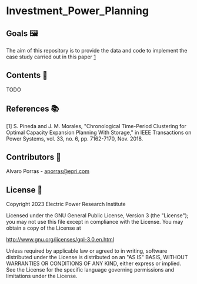 # Investment_Power_Planning

## Goals 🖼️
The aim of this repository is to provide the data and code to implement the case study carried out in this paper [1](https://ieeexplore.ieee.org/document/8369128)

## Contents 🌌
TODO

## References 📚
[1] S. Pineda and J. M. Morales, "Chronological Time-Period Clustering for Optimal Capacity Expansion Planning With Storage," in IEEE Transactions on Power Systems, vol. 33, no. 6, pp. 7162-7170, Nov. 2018.

## Contributors 👑
Alvaro Porras - aporras@epri.com


## License 📝
Copyright 2023 Electric Power Research Institute

Licensed under the GNU General Public License, Version 3 (the "License");
you may not use this file except in compliance with the License.
You may obtain a copy of the License at

   http://www.gnu.org/licenses/gpl-3.0.en.html

Unless required by applicable law or agreed to in writing, software
distributed under the License is distributed on an "AS IS" BASIS,
WITHOUT WARRANTIES OR CONDITIONS OF ANY KIND, either express or implied.
See the License for the specific language governing permissions and
limitations under the License.